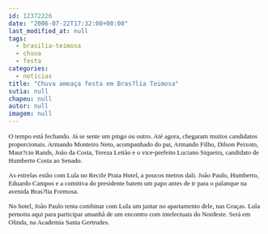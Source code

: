 ```yaml
---
id: 12372226
date: "2006-07-22T17:32:00+00:00"
last_modified_at: null
tags:
  - brasilia-teimosa
  - chuva
  - festa
categories:
  - noticias
title: "Chuva ameaça festa em Bras?lia Teimosa"
sutia: null
chapeu: null
autor: null
imagem: null
---
```

<p><FONT size=2></p>
<p><P><FONT face=Verdana>O tempo está fechando. Já se sente um pingo ou outro. Até agora, chegaram muitos candidatos proporcionais. Armando Monteiro Neto, acompanhado do pai, Armando Filho, Dilson Peixoto, Maur?cio Rands, João da Costa, Tereza Leitão e o vice-prefeito Luciano Siqueira, candidato de Humberto Costa ao Senado.</FONT></P></p>
<p><P><FONT face=Verdana>As estrelas estão com Lula no Recife Praia Hotel, a poucos metros dali. João Paulo, Humberto, Eduardo Campos e a comitiva do presidente batem um papo antes de ir para o palanque na avenida Bras?lia Formosa.</FONT></P></p>
<p><P><FONT face=Verdana>No hotel, João Paulo tenta combinar com Lula um jantar no apartamento dele, nas Graças. Lula pernoita aqui para participar amanhã de um encontro com intelectuais do Nordeste. Será em Olinda, na Academia Santa Gertrudes.</FONT></P></FONT> </p>
